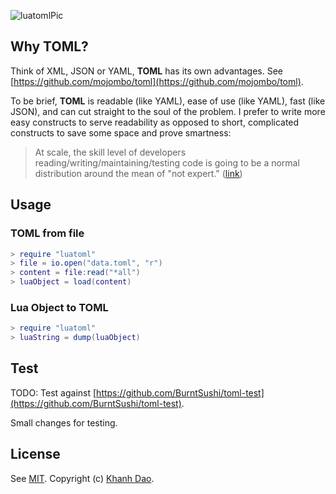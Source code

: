 ![luatomlPic](https://github.com/knd/luatoml/raw/master/luatoml.png)

## Why TOML?

Think of XML, JSON or YAML, **TOML** has its own advantages. See [https://github.com/mojombo/toml](https://github.com/mojombo/toml).

To be brief, **TOML** is readable (like YAML), ease of use (like YAML), fast (like
JSON), and can cut straight to the soul of the problem. I prefer to write more
easy constructs to serve readability as opposed to short, complicated constructs to
save some space and prove smartness: 

> At scale, the skill level of developers reading/writing/maintaining/testing code is going to be a normal distribution around the mean of "not expert." ([link](http://www.quora.com/Go-programming-language/Scala-vs-Go-Could-people-help-compare-contrast-these-on-relative-merits-demerits))

## Usage

### TOML from file
```lua
> require "luatoml"
> file = io.open("data.toml", "r")
> content = file:read("*all")
> luaObject = load(content)
```

### Lua Object to TOML
```lua
> require "luatoml"
> luaString = dump(luaObject)
```

## Test

TODO: Test against [https://github.com/BurntSushi/toml-test](https://github.com/BurntSushi/toml-test).

Small changes for testing.

## License

See [MIT](https://github.com/knd/luatoml/blob/master/LICENSE). Copyright (c) [Khanh Dao](http://www.github.com/knd).

